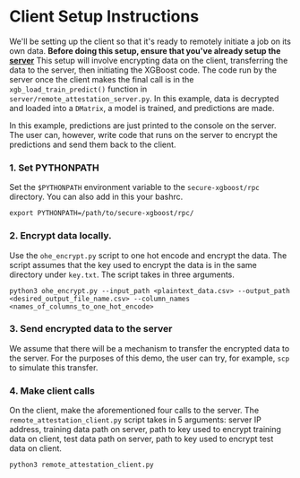 # Client Setup Instructions
We'll be setting up the client so that it's ready to remotely initiate a job on its own data. **Before doing this setup, ensure that you've already setup the [server](../server)**
This setup will involve encrypting data on the client, transferring the data to the server, then initiating the XGBoost code. The code run by the server once the client makes the final call is in the `xgb_load_train_predict()` function in `server/remote_attestation_server.py`. In this example, data is decrypted and loaded into a `DMatrix`, a model is trained, and predictions are made. 

In this example, predictions are just printed to the console on the server. The user can, however, write code that runs on the server to encrypt the predictions and send them back to the client.  

### 1. Set PYTHONPATH
Set the `$PYTHONPATH` environment variable to the `secure-xgboost/rpc` directory. You can also add in this your bashrc.

`export PYTHONPATH=/path/to/secure-xgboost/rpc/`

### 2. Encrypt data locally.

Use the `ohe_encrypt.py` script to one hot encode and encrypt the data. The script assumes that the key used to encrypt the data is in the same directory under `key.txt`. The script takes in three arguments.

```
python3 ohe_encrypt.py --input_path <plaintext_data.csv> --output_path <desired_output_file_name.csv> --column_names <names_of_columns_to_one_hot_encode>
```

### 3. Send encrypted data to the server

We assume that there will be a mechanism to transfer the encrypted data to the server. For the purposes of this demo, the user can try, for example, `scp` to simulate this transfer.

### 4. Make client calls

On the client, make the aforementioned four calls to the server. 
The `remote_attestation_client.py` script takes in 5 arguments: server IP address, training data path on server, path to key used to encrypt training data on client, test data path on server, path to key used to encrypt test data on client.

```
python3 remote_attestation_client.py
```
